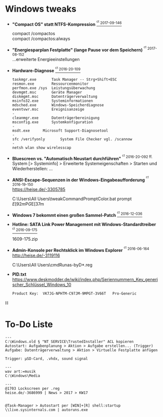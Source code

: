 # Windows tweaks

+ **"Compact OS" statt NTFS-Kompression** [ <sup><sup>ct</sup> 2017-09-146</sup> ](https://ct.de/yk9n)  
  
  compact /compactos  
  compact /compactos:always


+ **"Energiesparplan Festplatte" \(lange Pause vor dem Speichern\)** <sup><sup>ct</sup> 2017-08-152</sup>  
  …erweiterte Energieeinstellungen


+ **Hardware-Diagnose** [ <sup><sup>ct</sup> 2016-20-109</sup> ](https://ct.de/yqbx)  

  ```
  taskmgr.exe		Task Manager -- Strg+Shift+ESC
  resmon.exe		Ressourcenmonitor
  perfmon.exe /sys	Leistungsüberwachung
  devmgmt.msc		Geräte Manager
  diskmgmt.msc		Datenträgerverwaltung
  msinfo32.exe		Systeminformationen
  mdsched.exe		Windows-Speicherdiagnose
  eventvwr.msc		Ereignisanzeige
  -
  cleanmgr.exe		Datenträgerbereinigung
  msconfig.exe		Systemkonfiguration
  -
  msdt.exe		Microsoft Support-Diagnosetool
  -
  sfc /verifyonly		System File Checker vgl. /scannow
  -
  netsh wlan show wirelesscap
  ```


+ **Bluescreen vs. "Automatisch Neustart durchführen"** <sup><sup>ct</sup> 2016-20-092 ff.</sup>  
  System \[\> Systeminfo\] \> Erweiterte Systemeigenschaften \> Starten und Wiederherstellen: …


+ **ANSI-Escape-Sequenzen in der Windows-Eingabeaufforderung** <sup><sup>ct</sup> 2016-19-150</sup>  
  https://heise.de/-3305785
  
  C:\Users\All Users\tweakCommandPromptColor.bat
  prompt $E[92m$P$G$E[37m


+ **Windows 7 bekommt einen großen Sammel-Patch** [ <sup><sup>ct</sup> 2016-12-036</sup> ](http://ct.de/yrns)


+ **Hotline: SATA Link Power Management mit Windows-Standardtreiber** [ <sup><sup>ct</sup> 2016-09-175</sup> ](http://ct.de/ycu8)
  
  1609-175.zip


+ **Admin-Konsole per Rechtsklick im Windows Explorer** <sup><sup>ct</sup> 2016-06-164</sup>  
  http://heise.de/-3119116
  
  C:\Users\All Users\cmdRunas-byD*.reg


+ **PID.txt**  
  https://www.deskmodder.de/wiki/index.php/Seriennummern_Key_generischer_Schlüssel_Windows_10
  
  ```
  Product Key:	VK7JG-NPHTM-C97JM-9MPGT-3V66T	Pro-Generic
  ```


:chains:

# To-Do Liste

```
---
C:\Windows.old § "NT SERVICE\TrustedInstaller" ACL kopieren
Autostart: Aufgabenplanung > Aktion > Aufgabe erstellen... (Trigger)
Aufgabe: Datenträgerverwaltung > Aktion > Virtuelle Festplatte anfügen

Trigger: µSD-Card, .vhdx, sound signal

---
wav art:=musik
C:\Windows\Media

---
@1703 Lockscreen per .reg
heise.de/-3686999 | News > 2017 > KW17


@Task-Manager > Autostart per [WIN]+[R] shell:startup
\\live.sysinternals.com | autoruns.exe
```